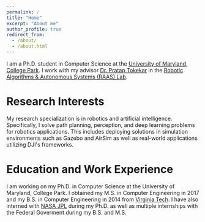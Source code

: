 ```yaml
---
permalink: /
title: "Home"
excerpt: "About me"
author_profile: true
redirect_from: 
  - /about/
  - /about.html
---
```


I am a Ph.D. student in Computer Science at the [University of Maryland, College Park](https://umd.edu/). I work with my advisor [Dr. Pratap Tokekar](http://tokekar.github.io/) in the [Robotic Algorithms & Autonomous Systems (RAAS) Lab](http://raaslab.org/).

Research Interests
======
My research specialization is in robotics and artificial intelligence. Specifically, I solve path planning, perception, and deep learning problems for robotics applications. This includes deploying solutions in simulation environments such as Gazebo and AirSim as well as real-world applications utilizing DJI's frameworks.

Education and Work Experience
======
I am working on my Ph.D. in Computer Science at the University of Maryland, College Park. I obtained my M.S. in Computer Engineering in 2017 and my B.S. in Computer Engineering in 2014 from [Virginia Tech](https://www.vt.edu/). I have also interned with [NASA JPL](https://www.jpl.nasa.gov/) during my Ph.D. as well as multiple internships with the Federal Goverment during my B.S. and M.S.


